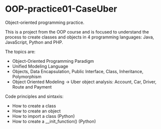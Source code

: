 # OOP-practice01-CaseUber
Object-oriented programming practice. 

This is a project from the OOP course and is focused to understand the process to create classes and objects in 4 programming languages: Java, JavaScript, Python and PHP.

The topics are:

- Object-Oriented Programming Paradigm
- Unified Modeling Language
- Objects, Data Encapsulation, Public Interface, Class, Inheritance, Polymorphism
- Object Oriented Modeling -> Uber object analysis: Account, Car, Driver, Route and Payment

Code principles and sintaxis:
- How to create a class
- How to create an object
- How to import a class (Python)
- How to create a __init_function() (Python)

